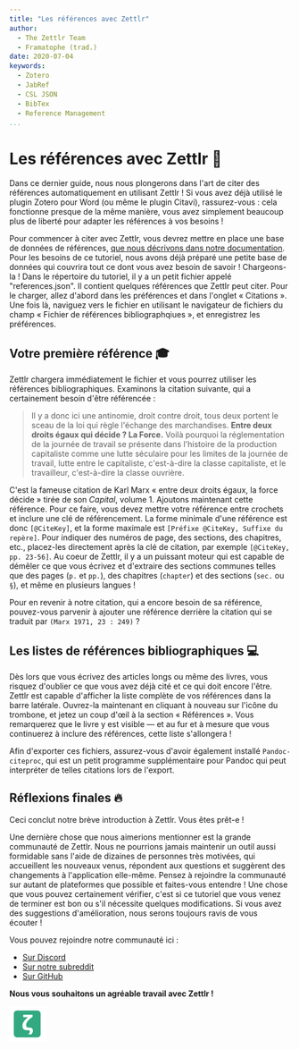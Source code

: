 ```yaml
---
title: "Les références avec Zettlr"
author:
  - The Zettlr Team
  - Framatophe (trad.)
date: 2020-07-04
keywords:
  - Zotero
  - JabRef
  - CSL JSON
  - BibTex
  - Reference Management
...
```


# Les références avec Zettlr 💬

Dans ce dernier guide, nous nous plongerons dans l'art de citer des références automatiquement en utilisant Zettlr ! Si vous avez déjà utilisé le plugin Zotero pour Word (ou même le plugin Citavi), rassurez-vous : cela fonctionne presque de la même manière, vous avez simplement beaucoup plus de liberté pour adapter les références à vos besoins !

Pour commencer à citer avec Zettlr, vous devrez mettre en place une base de données de références, [que nous décrivons dans notre documentation](https://docs.zettlr.com/fr/academic/citations/). Pour les besoins de ce tutoriel, nous avons déjà préparé une petite base de données qui couvrira tout ce dont vous avez besoin de savoir ! Chargeons-la ! Dans le répertoire du tutoriel, il y a un petit fichier appelé "references.json". Il contient quelques références que Zettlr peut citer. Pour le charger, allez d'abord dans les préférences et dans l'onglet « Citations ». Une fois là, naviguez vers le fichier en utilisant le navigateur de fichiers du champ « Fichier de références bibliographqiues », et enregistrez les préférences.

## Votre première référence 🎓

Zettlr chargera immédiatement le fichier et vous pourrez utiliser les références bibliographiques. Examinons la citation suivante, qui a certainement besoin d'être référencée :

> Il y a donc ici une antinomie, droit contre droit, tous deux portent le sceau de la loi qui règle l'échange des marchandises. **Entre deux droits égaux qui décide ? La Force.** Voilà pourquoi la réglementation de la journée de travail se présente dans l'histoire de la production capitaliste comme une lutte séculaire pour les limites de la journée de travail, lutte entre le capitaliste, c'est-à-dire la classe capitaliste, et le travailleur, c'est-à-dire la classe ouvrière.

C'est la fameuse citation de Karl Marx « entre deux droits égaux, la force décide » tirée de son _Capital_, volume 1. Ajoutons maintenant cette référence. Pour ce faire, vous devez mettre votre référence entre crochets et inclure une clé de référencement. La forme minimale d'une référence est donc `[@CiteKey]`, et la forme maximale est `[Préfixe @CiteKey, Suffixe du repère]`. Pour indiquer des numéros de page, des sections, des chapitres, etc., placez-les directement après la clé de citation, par exemple `[@CiteKey, pp. 23-56]`. Au coeur de Zettlr, il y a un puissant moteur qui est capable de démêler ce que vous écrivez et d'extraire des sections communes telles que des pages (`p.` et `pp.`), des chapitres (`chapter`) et des sections (`sec.` ou `§`), et même en plusieurs langues !

Pour en revenir à notre citation, qui a encore besoin de sa référence, pouvez-vous parvenir à ajouter une référence derrière la citation qui se traduit par `(Marx 1971, 23 : 249)` ?


## Les listes de références bibliographiques 💻

Dès lors que vous écrivez des articles longs ou même des livres, vous risquez d'oublier ce que vous avez déjà cité et ce qui doit encore l'être. Zettlr est capable d'afficher la liste complète de vos références dans la barre latérale. Ouvrez-la maintenant en cliquant à nouveau sur l'icône du trombone, et jetez un coup d'œil à la section « Références ». Vous remarquerez que le livre y est visible — et au fur et à mesure que vous continuerez à inclure des références, cette liste s'allongera !

Afin d'exporter ces fichiers, assurez-vous d'avoir également installé `Pandoc-citeproc`, qui est un petit programme supplémentaire pour Pandoc qui peut interpréter de telles citations lors de l'export.

## Réflexions finales 🔥

Ceci conclut notre brève introduction à Zettlr. Vous êtes prêt-e !

Une dernière chose que nous aimerions mentionner est la grande communauté de Zettlr. Nous ne pourrions jamais maintenir un outil aussi formidable sans l'aide de dizaines de personnes très motivées, qui accueillent les nouveaux venus, répondent aux questions et suggèrent des changements à l'application elle-même. Pensez à rejoindre la communauté sur autant de plateformes que possible et faites-vous entendre ! Une chose que vous pouvez certainement vérifier, c'est si ce tutoriel que vous venez de terminer est bon ou s'il nécessite quelques modifications. Si vous avez des suggestions d'amélioration, nous serons toujours ravis de vous écouter !

Vous pouvez rejoindre notre communauté ici :

- [Sur Discord](https://discord.gg/PcfS3DM9Xj)
- [Sur notre subreddit](https://www.reddit.com/r/Zettlr/)
- [Sur GitHub](https://github.com/Zettlr/Zettlr/)

**Nous vous souhaitons un agréable travail avec Zettlr !**

![zettlr.png](./zettlr.png)
